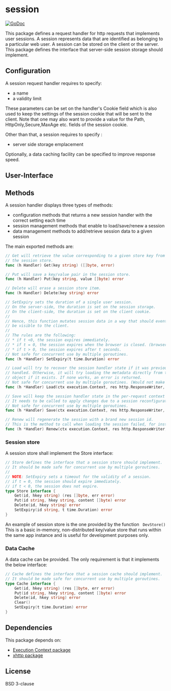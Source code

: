 # session

[![GoDoc](https://godoc.org/github.com/atdiar/xhttp/handlers/session?status.svg)](https://godoc.org/github.com/atdiar/xhttp/handlers/session)

This package defines a request handler for http requests that implements user sessions.
A session represents data that are identified as belonging to a particular web user.
A session can be stored on the client or the server.
This package defines the interface that server-side session storage should implement.

## Configuration

A session request handler requires to specify:
* a name
* a validity limit

These parameters can be set on the handler's Cookie field which is also used to keep the settings of the session cookie that will be sent to the client.
Note that one may also want to provide a value for the Path, HttpOnly,Secure,MaxAge etc. fields of the session cookie.

Other than that, a session requires to specify :
* server side storage emplacement

Optionally, a data caching facility can be specified to improve response speed.

## User-Interface

## Methods

A session handler displays three types of methods:

* configuration methods that returns a new session handler with the correct setting each time
* session management methods that enable to load/save/renew a session
* data management methods to add/retrieve session data to a given session

The main exported methods are:

``` go
// Get will retrieve the value corresponding to a given store key from
// the session store.
func (h Handler) Get(key string) ([]byte, error)

// Put will save a key/value pair in the session store.
func (h Handler) Put(key string, value []byte) error

// Delete will erase a session store item.
func (h Handler) Delete(key string) error

// SetExpiry sets the duration of a single user session.
// On the server-side, the duration is set on the session storage.
// On the client-side, the duration is set on the client cookie.
//
// Hence, this function mutates session data in a way that should eventually
// be visible to the client.
//
// The rules are the following:
// * if t <0, the session expires immediately.
// * if t = 0, the session expires when the browser is closed. (browser session)
// * if t > 0, the session expires after t seconds.
// Not safe for concurrent use by multiple goroutines.
func (h *Handler) SetExpiry(t time.Duration) error   

// Load will try to recover the session handler state if it was previously
// handled. Otherwise, it will try loading the metadata directly from the request
// object if it exists. If none works, an error is returned.
// Not safe for concurrent use by multiple goroutines. (Would not make sense)
func (h *Handler) Load(ctx execution.Context, res http.ResponseWriter, req *http.Request) error  

// Save will keep the session handler state in the per-request context store.
// It needs to be called to apply changes due to a session reconfiguration.
// Not safe for concurrent use by multiple goroutines.
func (h *Handler) Save(ctx execution.Context, res http.ResponseWriter, req *http.Request)  

// Renew will regenerate the session with a brand new session id.
// This is the method to call when loading the session failed, for instance.
func (h *Handler) Renew(ctx execution.Context, res http.ResponseWriter, req *http.Request)
```

### Session store

A session store shall implement the Store interface:

``` go
// Store defines the interface that a session store should implement.
// It should be made safe for concurrent use by multiple goroutines.
//
// NOTE: SetExpiry sets a timeout for the validity of a session.
// if t = 0, the session should expire immediately.
// if t < 0, the session does not expire.
type Store interface {
	Get(id, hkey string) (res []byte, err error)
	Put(id string, hkey string, content []byte) error
	Delete(id, hkey string) error
	SetExpiry(id string, t time.Duration) error
}

```

An example of session store is the one provided by the function ` DevStore()`
This is a basic in-memory, non-distributed key/value store that runs within the same app instance and is useful for
development purposes only.

### Data Cache

A data cache can be provided. The only requirement is that it implements the below interface:

``` go
// Cache defines the interface that a session cache should implement.
// It should be made safe for concurrent use by multiple goroutines.
type Cache interface {
	Get(id, hkey string) (res []byte, err error)
	Put(id string, hkey string, content []byte) error
	Delete(id, hkey string) error
	Clear()
	SetExpiry(t time.Duration) error
}
```
## Dependencies
This package depends on:
* [Execution Context package](https://github.com/atdiar/goroutine/execution)
* [xhttp package](https://github.com/atdiar/xhttp)

## License
BSD 3-clause
